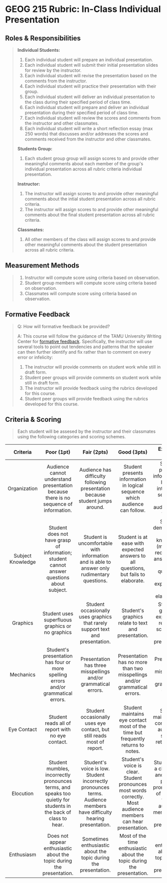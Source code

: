# GEOG 215 Rubric: In-Class Individual Presentation

## Roles & Responsibilities
>
> **Individual Students:**
> 1. Each individual student will prepare an individual presentation.
> 2. Each individual student will submit their initial presentation slides for review by the instructor.
> 3. Each individual student will revise the presentation based on the comments from the instructor.
> 4. Each individual student will practice their presentation with their group.
> 5. Each individual student will deliver an individual presentation to the class during their specified period of class time.
> 6. Each individual student will prepare and deliver an individual presentation during their specified period of class time.
> 7. Each individual student will review the scores and comments from the instructor and other classmates.
> 8. Each individual student will write a short reflection essay (max 250 words) that discusses and/or addresses the scores and comments received from the instructor and other classmates.
>
> **Students Group:**
> 1. Each student group group will assign scores to and provide other meaningful comments about each member of the group's individual presentation across all rubric criteria individual presentation.
>
> **Instructor:**
> 1. The instructor will assign scores to and provide other meaningful comments about the intial student presentation across all rubric criteria.
> 2. The instructor will assign scores to and provide other meaningful comments about the final student presentation across all rubric criteria.
>
> **Classmates:**
> 1. All other members of the class will assign scores to and provide other meaningful comments about the student presentation across all rubric criteria.

## Measurement Methods
>
> 1. Instructor will compute score using criteria based on observation.
> 2. Student group members will compute score using criteria based on observation.
> 3. Classmates will compute score using criteria based on observation.
>


## Formative Feedback
>
> Q: How will formative feedback be provided?
>
> A: This course will follow the guidance of the TAMU University Writing Center for [formative feedback](http://writingcenter.tamu.edu/Faculty/Feedback/Formative-Feedback). Specifically, the instructor will use several tools to point out tendencies and patterns that the speaker can then further identify and fix rather than to comment on every error or infelicity:
>
>   1. The instructor will provide comments on student work while still in draft form.
>   2. Student peer groups will provide comments on student work while still in draft form.
>   3. The instructor will provide feedback using the rubrics developed for this course.
>   4. Student peer groups will provide feedback using the rubrics developed for this course.

## Criteria & Scoring
>
> Each student will be assesed by the instructor and their classmates using the following categories and scoring schemes.
>

 Criteria | Poor (1pt) |  Fair (2pts) | Good (3pts)| Excellent (4pts)
 :---: | :---: | :---: | :---: | :---:
Organization  | Audience cannot understand presentation because there is no sequence of information.  | Audience has difficulty following presentation because student jumps around.  | Student presents information in logical sequence which audience can follow.  | Student presents information in logical, interesting sequence which audience can follow. 
Subject Knowledge | Student does not have grasp of information; student cannot answer questions about subject.  | Student is uncomfortable with information and is able to answer only rudimentary questions.  | Student is at ease with expected answers to all questions, but fails to elaborate.  | Student demonstrates full knowledge (more than required) by answering all class questions with explanations and elaboration. 
 Graphics | Student uses superfluous graphics or no graphics  | Student occasionally uses graphics that rarely support text and presentation.  | Student's graphics relate to text and presentation.  |  Student's graphics explain and reinforce screen text and presentation. 
 Mechanics  | Student's presentation has four or more spelling errors and/or grammatical errors.  | Presentation has three misspellings and/or grammatical errors.  | Presentation has no more than two misspellings and/or grammatical errors.  |  Presentation has no misspellings or grammatical errors. 
 Eye Contact  | Student reads all of report with no eye contact.  | Student occasionally uses eye contact, but still reads most of report.  | Student maintains eye contact most of the time but frequently returns to notes.  |  Student maintains eye contact with audience, seldom returning to notes. 
 Elocution  | Student mumbles, incorrectly pronounces terms, and speaks too quietly for students in the back of class to hear. | Student's voice is low. Student incorrectly pronounces terms. Audience members have difficulty hearing presentation.  | Student's voice is clear. Student pronounces most words correctly. Most audience members can hear presentation.  | Student uses a clear voice and correct, precise pronunciation of terms so that all audience members can hear presentation. 
 Enthusiasm  | Does not appear enthusiastic about the topic during the presentation. | Sometimes enthusiastic about the topic during the presentation.  | Most of the time enthusiastic about the topic during the presentation.  | Very enthusiastic about the topic during the presentation. 
